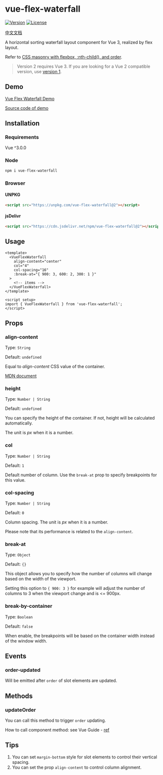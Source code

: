 # vue-flex-waterfall

[![Version](https://img.shields.io/npm/v/vue-flex-waterfall.svg?style=flat-square)](https://www.npmjs.com/package/vue-flex-waterfall)
[![License](https://img.shields.io/npm/l/vue-flex-waterfall.svg?style=flat-square)](LICENSE)

[中文文档](README-ZH.md)

A horizontal sorting waterfall layout component for Vue 3, realized by flex layout.

Refer to [CSS masonry with flexbox, :nth-child(), and order](https://tobiasahlin.com/blog/masonry-with-css/).

> Version 2 requires Vue 3. If you are looking for a Vue 2 compatible version, use [version 1](https://github.com/Tsuk1ko/vue-flex-waterfall/tree/v1).

## Demo

[Vue Flex Waterfall Demo](https://tsuk1ko.github.io/vue-flex-waterfall/)

[Source code of demo](src/App.vue)

## Installation

### Requirements

Vue ^3.0.0

### Node

```bash
npm i vue-flex-waterfall
```

### Browser

#### UNPKG

```html
<script src="https://unpkg.com/vue-flex-waterfall@2"></script>
```

#### jsDelivr

```html
<script src="https://cdn.jsdelivr.net/npm/vue-flex-waterfall@2"></script>
```

## Usage

```vue
<template>
  <VueFlexWaterfall
    align-content="center"
    col="4"
    col-spacing="16"
    :break-at="{ 900: 3, 600: 2, 300: 1 }"
  >
    <!-- items -->
  </VueFlexWaterfall>
</template>

<script setup>
import { VueFlexWaterfall } from 'vue-flex-waterfall';
</script>
```

## Props

### align-content

Type: `String`

Default: `undefined`

Equal to *align-content* CSS value of the container.

[MDN document](https://developer.mozilla.org/en-US/docs/Web/CSS/align-content)

### height

Type: `Number | String`

Default: `undefined`

You can specify the height of the container. If not, height will be calculated automatically.

The unit is *px* when it is a number.

### col

Type: `Number | String`

Default: `1`

Default number of column. Use the `break-at` prop to specify breakpoints for this value.

### col-spacing

Type: `Number | String`

Default: `0`

Column spacing. The unit is *px* when it is a number.

Please note that its performance is related to the `align-content`.

### break-at

Type: `Object`

Default: `{}`

This object allows you to specify how the number of columns will change based on the width of the viewport.

Setting this option to `{ 900: 3 }` for example will adjust the number of columns to 3 when the viewport change and is <= 900px.

### break-by-container

Type: `Boolean`

Default: `false`

When enable, the breakpoints will be based on the container width instead of the window width.

## Events

### order-updated

Will be emitted after `order` of slot elements are updated.

## Methods

### updateOrder

You can call this method to trigger `order` updating.

How to call component method: see Vue Guide - [ref](https://v3.cn.vuejs.org/api/special-attributes.html#ref)

## Tips

1. You can set `margin-bottom` style for slot elements to control their vertical spacing.
2. You can set the prop `align-content` to control column alignment.
